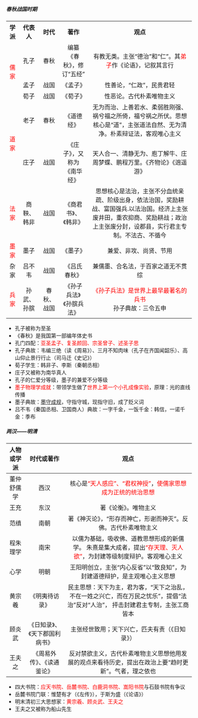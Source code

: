 ##### 春秋战国时期

<table>
   <tr align="center">
      <th>学派</th>
      <th>代表人</th>
      <th>时代</th>
      <th>著作</th>
      <th>观点</th>
   </tr>
   <tr align="center">
      <td  rowspan="3"><font color=red>儒家</font></td>
      <td>孔子</td>
      <td>春秋</td>
      <td>编纂《春秋》，修订“五经”</td>
      <td>有教无类。主张“德治”和“仁”。其<font color=red>弟子</font>作《论语》，记叙其言行</td>
   </tr>
   <tr align="center">
      <td>孟子</td>
      <td>战国</td>
      <td>《孟子》</td>
      <td>性善论，“仁政”，民贵君轻</td>
   </tr>
   <tr align="center">
      <td>荀子</td>
      <td>战国</td>
      <td>《荀子》</td>
      <td>性恶论。古代朴素唯物主义</td>
   </tr>
   <tr align="center">
      <td  rowspan="2"><font color=red>道家</font></td>
      <td>老子</td>
      <td>春秋</td>
      <td>《道德经》</td>
      <td>无为而治、上善若水、柔弱胜刚强、祸兮福之所倚，福兮祸之所伏。思想核心是“道”，主张道法自然、无为清净。朴素辩证法，客观唯心主义</td>
   </tr>
   <tr align="center">
      <td>庄子</td>
      <td>战国</td>
      <td>《庄子》，又称为《南华经》</td>
      <td>天人合一、清静无为、庖丁解牛、庄周梦蝶、鹏程万里。《齐物论》《逍遥游》</td>
    </tr>
    <tr align="center">
      <td><font color=red>法家</font></td>
      <td>商鞅、韩非</td>
      <td>战国</td>
      <td>《商君书》、《韩非》</td>
      <td>思想核心是法治，主张不分血统亲疏、阶级出身，依法治国，奖励耕战、富国强兵.以法治国。经济上主张废井田，重农抑商、奖励耕战；政治上主张废分封，设郡县，实行君主专制。不法古、不循今</td>
    </tr>
    <tr align="center">
      <td><font color=red>墨家</font></td>
      <td>墨子</td>
      <td>战国</td>
      <td>《墨子》</td>
      <td>兼爱、非攻、尚贤、节用</td>
    </tr>
    <tr align="center">
      <td>杂家</td>
      <td>吕不韦</td>
      <td>战国</td>
      <td>《吕氏春秋》</td>
      <td>兼儒墨、合名法，于百家之道无不贯综</td>
    </tr>
    <tr align="center">
      <td><font color=red>兵家</font></td>
      <td>孙武、孙膑</td>
      <td>春秋、战国</td>
      <td>《孙子兵法》《孙膑兵法》</td>
      <td><font color=red>《孙子兵法》是世界上最早最著名的兵书</font></br>孙子典故：三令五申</td>
    </tr>
</table>


- 孔子被称为至圣
- 《春秋》是我国第一部编年体史书
- 孔门四配：<font color=red>亚圣孟子、复圣颜回、宗圣曾子、述圣子思</font>
- 孔子典故：韦编三绝（读《周易》）、三月不知肉味（孔子在齐国闻韶乐）、高山仰止景行行止（司马迁《史记》）
- 荀子学生：韩非子、李斯（秦朝丞相）
- 庄子又被称为南华真人
- 孔子的仁爱分等级，墨子的兼爱不分等级
- <font color=red>墨子物理学成就</font>：带领学生做了<font color=red>世界上第一个小孔成像实验</font>，原理：光的直线传播
- 墨子典故：[墨守成规](https://baike.baidu.com/item/墨守成规/1480470)，守指守城，现指守旧，成了贬义词
- 吕不韦（秦国丞相、卫国商人）典故：一字千金，一饭千金：韩信，一诺千金：季布

##### 两汉——明清

| 人物或学派 |           时代或著作           | 观点                                                         |
| :--------: | :----------------------------: | :----------------------------------------------------------: |
| 董仲舒儒学 |              西汉              | 核心是<font color=red>“天人感应”、“君权神授”</font>，<font color=red>使儒家思想成为正统的统治思想</font> |
|    王充    |              东汉              | 著《论衡》。唯物主义                                         |
|    范缜    |              南朝              | 著《神灭论》，“形存而神亡，形谢而神灭”。反佛。古代朴素唯物主义 |
|  程朱理学  |              南宋              | 以儒为基础，吸收佛、道教思想形成的新儒学。 朱熹是集大成者，提出<font color=red>“存天理、灭人欲”</font>，为封建等级制度辩护。客观唯心主义 |
|    心学    |              明朝              | 王阳明创立，主张“内心反省”以“致良知”，为封建道德辩护，是主观唯心主义思想 |
|   黄宗羲   |         《明夷待访录》         | 民主思想：天下为主，君为客，“天下之治乱，不在一姓之兴亡，而在万民之忧乐”，提倡“法治”反对“人治”， 抨击封建君主专制，主张工商皆本 |
|   顾炎武   | 《日知录》、《天下郡国利病书》 | 主张经世致用；天下兴亡，匹夫有责（《日知录》）               |
|   王夫之   |   《周易外传》、《读通鉴论》   | 反对禁欲主义，古代朴素唯物主义思想他用发展的观点来看待历史，提出在政治上要“趋时更新”。气者，理之依也 |

- 四大书院：<font color=red>应天书院、岳麓书院、白鹿洞书院、嵩阳书院</font>与石鼓书院有争议
- 岳麓书院门联：惟楚有才（《左传》），于斯为盛（《论语》）
- 明末清初三大思想家：<font color=red>黄宗羲、顾炎武、王夫之</font>
- 王夫之又被称为船山先生
